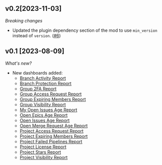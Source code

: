 ## v0.2[2023-11-03]

_Breaking changes_

- Updated the plugin dependency section of the mod to use `min_version` instead of `version`. ([#6](https://github.com/turbot/steampipe-mod-gitlab-insights/pull/6))

## v0.1 [2023-08-09]

_What's new?_

- New dashboards added:
  - [Branch Activity Report](https://hub.steampipe.io/mods/turbot/gitlab_insights/dashboards/dashboard.branch_activity_report)
  - [Branch Protection Report](https://hub.steampipe.io/mods/turbot/gitlab_insights/dashboards/dashboard.branch_protection_report)
  - [Group 2FA Report](https://hub.steampipe.io/mods/turbot/gitlab_insights/dashboards/dashboard.group_2fa_report)
  - [Group Access Request Report](https://hub.steampipe.io/mods/turbot/gitlab_insights/dashboards/dashboard.group_access_request_report)
  - [Group Expiring Members Report](https://hub.steampipe.io/mods/turbot/gitlab_insights/dashboards/dashboard.group_expiring_member_report)
  - [Group Visibility Report](https://hub.steampipe.io/mods/turbot/gitlab_insights/dashboards/dashboard.group_visibility_report)
  - [My Open Issues Age Report](https://hub.steampipe.io/mods/turbot/gitlab_insights/dashboards/dashboard.issue_my_open_age_report)
  - [Open Epics Age Report](https://hub.steampipe.io/mods/turbot/gitlab_insights/dashboards/dashboard.epic_open_age_report)
  - [Open Issues Age Report](https://hub.steampipe.io/mods/turbot/gitlab_insights/dashboards/dashboard.issue_open_age_report)
  - [Open Merge Request Age Report](https://hub.steampipe.io/mods/turbot/gitlab_insights/dashboards/dashboard.merge_request_open_age_report)
  - [Project Access Request Report](https://hub.steampipe.io/mods/turbot/gitlab_insights/dashboards/dashboard.project_access_request_report)
  - [Project Expiring Members Report](https://hub.steampipe.io/mods/turbot/gitlab_insights/dashboards/dashboard.project_expiring_member_report)
  - [Project Failed Pipelines Report](https://hub.steampipe.io/mods/turbot/gitlab_insights/dashboards/dashboard.project_failed_pipeline_report)
  - [Project License Report](https://hub.steampipe.io/mods/turbot/gitlab_insights/dashboards/dashboard.project_license_report)
  - [Project Stars Report](https://hub.steampipe.io/mods/turbot/gitlab_insights/dashboards/dashboard.project_star_report)
  - [Project Visibility Report](https://hub.steampipe.io/mods/turbot/gitlab_insights/dashboards/dashboard.project_visibility_report)